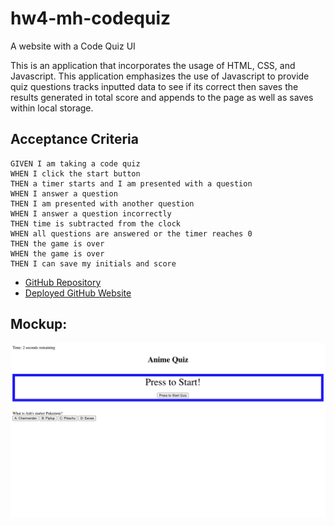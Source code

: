 # hw4-mh-codequiz

A website with a Code Quiz UI

This is an application that incorporates the usage of HTML, CSS, and Javascript. This application emphasizes the use of Javascript to provide quiz questions tracks inputted data to see if its correct then saves the results generated in total score and appends to the page as well as saves within local storage.

## Acceptance Criteria

```
GIVEN I am taking a code quiz
WHEN I click the start button
THEN a timer starts and I am presented with a question
WHEN I answer a question
THEN I am presented with another question
WHEN I answer a question incorrectly
THEN time is subtracted from the clock
WHEN all questions are answered or the timer reaches 0
THEN the game is over
WHEN the game is over
THEN I can save my initials and score

```

* [GitHub Repository](https://github.com/basedmilz/hw4-mh-codequiz)
* [Deployed GitHub Website](https://basedmilz.github.io/hw4-mh-codequiz/)

## Mockup: 

![Code-Quiz Screenshot](anime.quiz.png)

